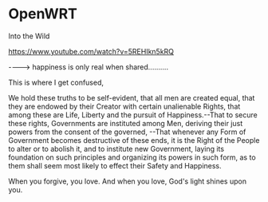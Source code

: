 # OpenWRT
Into the Wild


https://www.youtube.com/watch?v=5REHIkn5kRQ 





----> happiness is only real when shared..........



This is where I get confused, 




We hold these truths to be self-evident, that all men are created equal, that they are endowed by their Creator with certain unalienable Rights, that among these are Life, Liberty and the pursuit of Happiness.--That to secure these rights, Governments are instituted among Men, deriving their just powers from the consent of the governed, --That whenever any Form of Government becomes destructive of these ends, it is the Right of the People to alter or to abolish it, and to institute new Government, laying its foundation on such principles and organizing its powers in such form, as to them shall seem most likely to effect their Safety and Happiness. 







When you forgive, you love. And when you love, God's light shines upon you.
